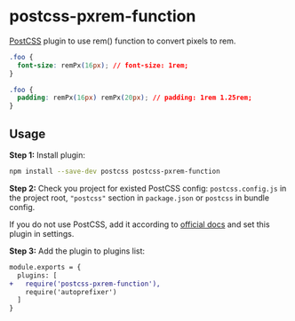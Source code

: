 # postcss-pxrem-function

[PostCSS] plugin to use rem() function to convert pixels to rem.

[PostCSS]: https://github.com/postcss/postcss

```css
.foo {
  font-size: remPx(16px); // font-size: 1rem;
}
```

```css
.foo {
  padding: remPx(16px) remPx(20px); // padding: 1rem 1.25rem;
}
```

## Usage

**Step 1:** Install plugin:

```sh
npm install --save-dev postcss postcss-pxrem-function
```

**Step 2:** Check you project for existed PostCSS config: `postcss.config.js`
in the project root, `"postcss"` section in `package.json`
or `postcss` in bundle config.

If you do not use PostCSS, add it according to [official docs]
and set this plugin in settings.

**Step 3:** Add the plugin to plugins list:

```diff
module.exports = {
  plugins: [
+   require('postcss-pxrem-function'),
    require('autoprefixer')
  ]
}
```

[official docs]: https://github.com/postcss/postcss#usage
